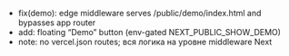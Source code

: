 - fix(demo): edge middleware serves /public/demo/index.html and bypasses app router
- add: floating “Demo” button (env-gated NEXT_PUBLIC_SHOW_DEMO)
- note: no vercel.json routes; вся логика на уровне middleware Next
